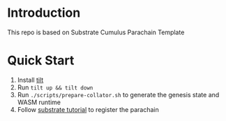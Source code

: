 # Introduction
This repo is based on Substrate Cumulus Parachain Template

# Quick Start
1. Install [tilt](https://tilt.dev/)
2. Run `tilt up && tilt down`
3. Run `./scripts/prepare-collator.sh` to generate the genesis state and WASM runtime
4. Follow [substrate tutorial](https://docs.substrate.io/tutorials/connect-relay-and-parachains/connect-a-local-parachain/#reserve-a-unique-identifier) to register the parachain
